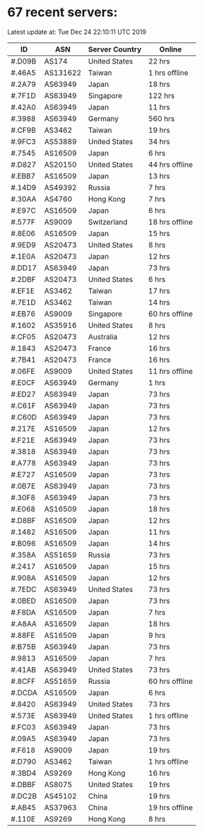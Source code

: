 # 67 recent servers:

Latest update at: Tue Dec 24 22:10:11 UTC 2019

| ID | ASN | Server Country | Online |
| -- | --- | -------------- | ------ |
| #.D09B | AS174 | United States | 22 hrs |
| #.46A5 | AS131622 | Taiwan | 1 hrs offline |
| #.2A79 | AS63949 | Japan | 18 hrs |
| #.7F1D | AS63949 | Singapore | 122 hrs |
| #.42A0 | AS63949 | Japan | 11 hrs |
| #.3988 | AS63949 | Germany | 560 hrs |
| #.CF9B | AS3462 | Taiwan | 19 hrs |
| #.9FC3 | AS53889 | United States | 34 hrs |
| #.7545 | AS16509 | Japan | 6 hrs |
| #.D827 | AS20150 | United States | 44 hrs offline |
| #.EBB7 | AS16509 | Japan | 13 hrs |
| #.14D9 | AS49392 | Russia | 7 hrs |
| #.30AA | AS4760 | Hong Kong | 7 hrs |
| #.E97C | AS16509 | Japan | 6 hrs |
| #.577F | AS9009 | Switzerland | 18 hrs offline |
| #.8E06 | AS16509 | Japan | 15 hrs |
| #.9ED9 | AS20473 | United States | 8 hrs |
| #.1E0A | AS20473 | Japan | 12 hrs |
| #.DD17 | AS63949 | Japan | 73 hrs |
| #.2DBF | AS20473 | United States | 6 hrs |
| #.EF1E | AS3462 | Taiwan | 17 hrs |
| #.7E1D | AS3462 | Taiwan | 14 hrs |
| #.EB76 | AS9009 | Singapore | 60 hrs offline |
| #.1602 | AS35916 | United States | 8 hrs |
| #.CF05 | AS20473 | Australia | 12 hrs |
| #.1843 | AS20473 | France | 16 hrs |
| #.7B41 | AS20473 | France | 16 hrs |
| #.06FE | AS9009 | United States | 11 hrs offline |
| #.E0CF | AS63949 | Germany | 1 hrs |
| #.ED27 | AS63949 | Japan | 73 hrs |
| #.C61F | AS63949 | Japan | 73 hrs |
| #.C60D | AS63949 | Japan | 73 hrs |
| #.217E | AS16509 | Japan | 12 hrs |
| #.F21E | AS63949 | Japan | 73 hrs |
| #.3818 | AS63949 | Japan | 73 hrs |
| #.A778 | AS63949 | Japan | 73 hrs |
| #.E727 | AS16509 | Japan | 73 hrs |
| #.0B7E | AS63949 | Japan | 73 hrs |
| #.30F8 | AS63949 | Japan | 73 hrs |
| #.E068 | AS16509 | Japan | 18 hrs |
| #.D8BF | AS16509 | Japan | 12 hrs |
| #.1482 | AS16509 | Japan | 11 hrs |
| #.B096 | AS16509 | Japan | 14 hrs |
| #.358A | AS51659 | Russia | 73 hrs |
| #.2417 | AS16509 | Japan | 15 hrs |
| #.908A | AS16509 | Japan | 12 hrs |
| #.7EDC | AS63949 | United States | 73 hrs |
| #.0BED | AS16509 | Japan | 73 hrs |
| #.F8DA | AS16509 | Japan | 7 hrs |
| #.A8AA | AS16509 | Japan | 18 hrs |
| #.88FE | AS16509 | Japan | 9 hrs |
| #.B75B | AS63949 | Japan | 73 hrs |
| #.9813 | AS16509 | Japan | 7 hrs |
| #.41AB | AS63949 | United States | 73 hrs |
| #.8CFF | AS51659 | Russia | 60 hrs offline |
| #.DCDA | AS16509 | Japan | 6 hrs |
| #.8420 | AS63949 | United States | 73 hrs |
| #.573E | AS63949 | United States | 1 hrs offline |
| #.FC03 | AS63949 | Japan | 73 hrs |
| #.09A5 | AS63949 | Japan | 73 hrs |
| #.F618 | AS9009 | Japan | 19 hrs |
| #.D790 | AS3462 | Taiwan | 1 hrs offline |
| #.3BD4 | AS9269 | Hong Kong | 16 hrs |
| #.DBBF | AS8075 | United States | 19 hrs |
| #.DC2B | AS45102 | China | 19 hrs |
| #.AB45 | AS37963 | China | 19 hrs offline |
| #.110E | AS9269 | Hong Kong | 8 hrs |

